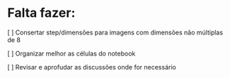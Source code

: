 # Falta fazer:
[ ] Consertar step/dimensões para imagens com dimensões não múltiplas de 8

[ ] Organizar melhor as células do notebook

[ ] Revisar e aprofudar as discussões onde for necessário